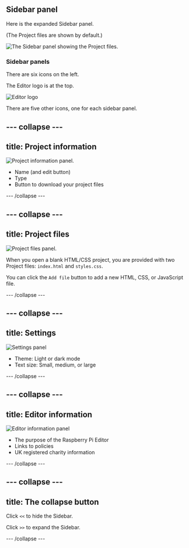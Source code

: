 ## Sidebar panel

Here is the expanded Sidebar panel.

(The Project files are shown by default.)

![The Sidebar panel showing the Project files.](images/project_files.png)

### Sidebar panels

There are six icons on the left.

The Editor logo is at the top.

![Editor logo](images/<>.png)

There are five other icons, one for each sidebar panel.

--- collapse ---
---
title: Project information
---

![Project information panel.](images/sidepanel_projects_info.png)

+ Name (and edit button)
+ Type
+ Button to download your project files

--- /collapse ---

--- collapse ---
---
title: Project files
---

![Project files panel.](images/sidepanel_project_files.png)

When you open a blank HTML/CSS project, you are provided with two Project files: `index.html` and `styles.css`.

You can click the `Add file` button to add a new HTML, CSS, or JavaScript file.

--- /collapse ---

--- collapse ---
---
title: Settings
---

![Settings panel](images/sidepanel_settings.png)

+ Theme: Light or dark mode
+ Text size: Small, medium, or large

--- /collapse ---

--- collapse ---
---
title: Editor information
---

![Editor information panel](images/sidepanel_information.png)

+ The purpose of the Raspberry Pi Editor
+ Links to policies
+ UK registered charity information

--- /collapse ---

--- collapse ---
---
title: The collapse button
---

Click `<<` to hide the Sidebar.

Click `>>` to expand the Sidebar.

--- /collapse ---
